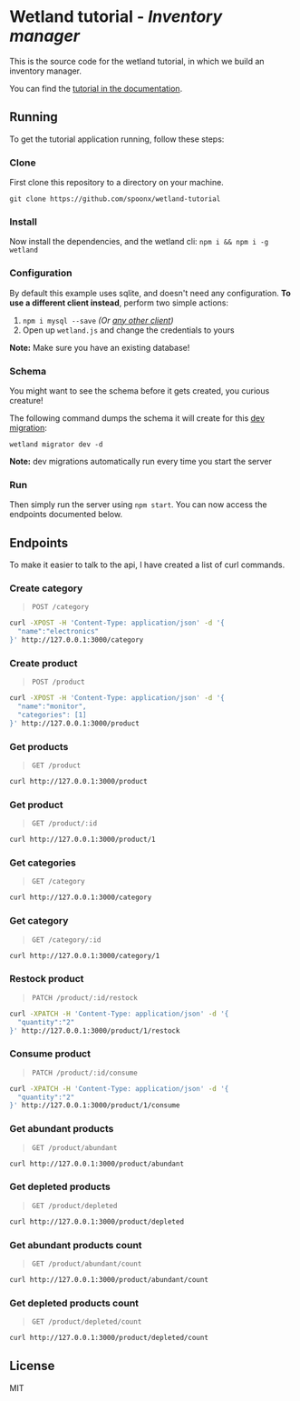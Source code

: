 # Wetland tutorial - _Inventory manager_
This is the source code for the wetland tutorial, in which we build an inventory manager.

You can find the [tutorial in the documentation](https://wetland.spoonx.org/Tutorial/setting-up.html).

## Running
To get the tutorial application running, follow these steps:

### Clone
First clone this repository to a directory on your machine.

`git clone https://github.com/spoonx/wetland-tutorial`

### Install
Now install the dependencies, and the wetland cli: `npm i && npm i -g wetland`

### Configuration
By default this example uses sqlite, and doesn't need any configuration. **To use a different client instead**, perform two simple actions:

1. `npm i mysql --save` _(Or [any other client](https://wetland.spoonx.org/installation.html#your-database))_
2. Open up `wetland.js` and change the credentials to yours

**Note:** Make sure you have an existing database!

### Schema
You might want to see the schema before it gets created, you curious creature!

The following command dumps the schema it will create for this [dev migration](https://wetland.spoonx.org/snapshots.html#dev-migrations):

`wetland migrator dev -d`

**Note:** dev migrations automatically run every time you start the server

### Run
Then simply run the server using `npm start`. You can now access the endpoints documented below.

## Endpoints
To make it easier to talk to the api, I have created a list of curl commands.

### Create category
> `POST /category`

```bash
curl -XPOST -H 'Content-Type: application/json' -d '{
  "name":"electronics"
}' http://127.0.0.1:3000/category
```

### Create product
> `POST /product`

```bash
curl -XPOST -H 'Content-Type: application/json' -d '{
  "name":"monitor",
  "categories": [1]
}' http://127.0.0.1:3000/product
```

### Get products
> `GET /product`

```bash
curl http://127.0.0.1:3000/product
```

### Get product
> `GET /product/:id`

```bash
curl http://127.0.0.1:3000/product/1
```

### Get categories
> `GET /category`

```bash
curl http://127.0.0.1:3000/category
```

### Get category
> `GET /category/:id`

```bash
curl http://127.0.0.1:3000/category/1
```

### Restock product
> `PATCH /product/:id/restock`

```bash
curl -XPATCH -H 'Content-Type: application/json' -d '{
  "quantity":"2"
}' http://127.0.0.1:3000/product/1/restock
```

### Consume product
> `PATCH /product/:id/consume`

```bash
curl -XPATCH -H 'Content-Type: application/json' -d '{
  "quantity":"2"
}' http://127.0.0.1:3000/product/1/consume
```

### Get abundant products
> `GET /product/abundant`

```bash
curl http://127.0.0.1:3000/product/abundant
```

### Get depleted products
> `GET /product/depleted`

```bash
curl http://127.0.0.1:3000/product/depleted
```

### Get abundant products count
> `GET /product/abundant/count`

```bash
curl http://127.0.0.1:3000/product/abundant/count
```

### Get depleted products count
> `GET /product/depleted/count`

```bash
curl http://127.0.0.1:3000/product/depleted/count
```

## License
MIT
